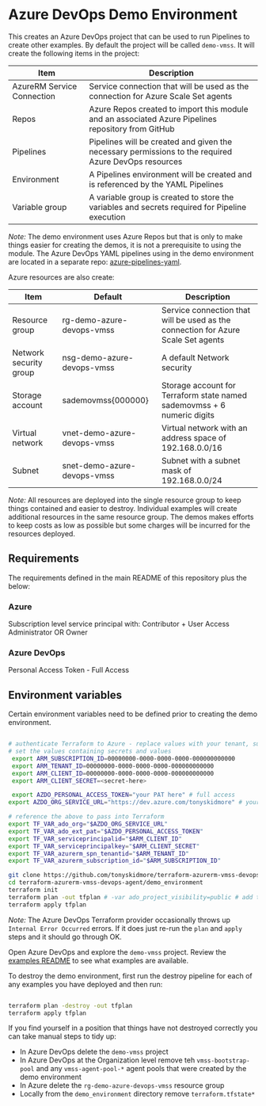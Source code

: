 # Azure DevOps Demo Environment

This creates an Azure DevOps project that can be used to run Pipelines to create other examples.
By default the project will be called `demo-vmss`.  It will create the following items in the project:

| Item                       | Description                                                                                          |
|----------------------------|------------------------------------------------------------------------------------------------------|
| AzureRM Service Connection | Service connection that will be used as the connection for Azure Scale Set agents                    |
| Repos                      | Azure Repos created to import this module and an associated Azure Pipelines repository from GitHub   |
| Pipelines                  | Pipelines will be created and given the necessary permissions to the required Azure DevOps resources |
| Environment                | A Pipelines environment will be created and is referenced by the YAML Pipelines                      |
| Variable group             | A variable group is created to store the variables and secrets required for Pipeline execution       |

_Note:_
The demo environment uses Azure Repos but that is only to make things easier for creating the demos, it is not a prerequisite to using the module.
The Azure DevOps YAML pipelines using in the demo environment are located in a separate repo: [azure-pipelines-yaml](https://github.com/tonyskidmore/azure-pipelines-yaml).

Azure resources are also create:

| Item                   | Default                       | Description                                                                                          |
|------------------------|-------------------------------|------------------------------------------------------------------------------------------------------|
| Resource group         | rg-demo-azure-devops-vmss     | Service connection that will be used as the connection for Azure Scale Set agents                    |
| Network security group | nsg-demo-azure-devops-vmss    | A default Network security                                                                           |
| Storage account        | sademovmss{000000}            | Storage account for Terraform state named sademovmss + 6 numeric digits                              |
| Virtual network        | vnet-demo-azure-devops-vmss   | Virtual network with an address space of 192.168.0.0/16                                              |
| Subnet                 | snet-demo-azure-devops-vmss   | Subnet with a subnet mask of 192.168.0.0/24                                                          |

_Note:_
All resources are deployed into the single resource group to keep things contained and easier to destroy.
Individual examples will create additional resources in the same resource group.
The demos makes efforts to keep costs as low as possible but some charges will be incurred for the resources deployed.

## Requirements

The requirements defined in the main README of this repository plus the below:

### Azure
Subscription level service principal with:
Contributor + User Access Administrator
OR
Owner

### Azure DevOps
Personal Access Token - Full Access


## Environment variables

Certain environment variables need to be defined prior to creating the demo environment.


````bash

# authenticate Terraform to Azure - replace values with your tenant, subscription and service principal values
# set the values containing secrets and values
 export ARM_SUBSCRIPTION_ID=00000000-0000-0000-0000-000000000000
 export ARM_TENANT_ID=00000000-0000-0000-0000-000000000000
 export ARM_CLIENT_ID=00000000-0000-0000-0000-000000000000
 export ARM_CLIENT_SECRET=<secret-here>

 export AZDO_PERSONAL_ACCESS_TOKEN="your PAT here" # full access
export AZDO_ORG_SERVICE_URL="https://dev.azure.com/tonyskidmore" # your organization

# reference the above to pass into Terraform
export TF_VAR_ado_org="$AZDO_ORG_SERVICE_URL"
export TF_VAR_ado_ext_pat="$AZDO_PERSONAL_ACCESS_TOKEN"
export TF_VAR_serviceprincipalid="$ARM_CLIENT_ID"
export TF_VAR_serviceprincipalkey="$ARM_CLIENT_SECRET"
export TF_VAR_azurerm_spn_tenantid="$ARM_TENANT_ID"
export TF_VAR_azurerm_subscription_id="$ARM_SUBSCRIPTION_ID"

git clone https://github.com/tonyskidmore/terraform-azurerm-vmss-devops-agent.git
cd terraform-azurerm-vmss-devops-agent/demo_environment
terraform init
terraform plan -out tfplan # -var ado_project_visibility=public # add this to make public for unlimited parallel pipelines
terraform apply tfplan

````
_Note:_
The Azure DevOps Terraform provider occasionally throws up `Internal Error Occurred` errors.
If it does just re-run the `plan` and `apply` steps and it should go through OK.



Open Azure DevOps and explore the `demo-vmss` project.  Review the [examples README](../examples/README.md) to see what examples are available.

To destroy the demo environment, first run the destroy pipeline for each of any examples you have deployed and then run:

````bash

terraform plan -destroy -out tfplan
terraform apply tfplan

````

If you find yourself in a position that things have not destroyed correctly you can take manual steps to tidy up:

* In Azure DevOps delete the `demo-vmss` project
* In Azure DevOps at the Organization level remove teh `vmss-bootstrap-pool` and any `vmss-agent-pool-*` agent pools that were created by the demo environment
* In Azure delete the `rg-demo-azure-devops-vmss` resource group
* Locally from the `demo_environment` directory remove `terraform.tfstate*`
